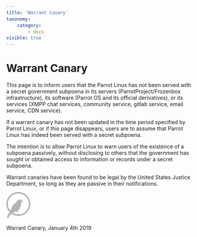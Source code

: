 ```yaml
---
title: 'Warrant Canary'
taxonomy:
    category:
        - docs
visible: true
---
```


# Warrant Canary

This page is to inform users that the Parrot Linux has not been served with a secret government subpoena in its servers (ParrotProject/Frozenbox infrastructure), its software (Parrot OS and its official derivatives), or its services (XMPP chat services, community service, gitlab service, email service, CDN service).

If a warrant canary has not been updated in the time period specified by Parrot Linux, or if this page disappears, users are to assume that Parrot Linux has indeed been served with a secret subpoena.

The intention is to allow Parrot Linux to warn users of the existence of a subpoena passively, without disclosing to others that the government has sought or obtained access to information or records under a secret subpoena.

Warrant canaries have been found to be legal by the United States Justice Department, so long as they are passive in their notifications.






![warrant canary](img/warrant-canary.png)

Warrant Canary, January 4th 2019








